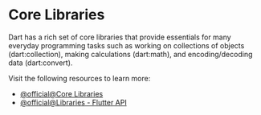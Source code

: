 # Core Libraries

Dart has a rich set of core libraries that provide essentials for many everyday programming tasks such as working on collections of objects (dart:collection), making calculations (dart:math), and encoding/decoding data (dart:convert).

Visit the following resources to learn more:

- [@official@Core Libraries](https://dart.dev/guides/libraries)
- [@official@Libraries - Flutter API](https://api.flutter.dev/)
